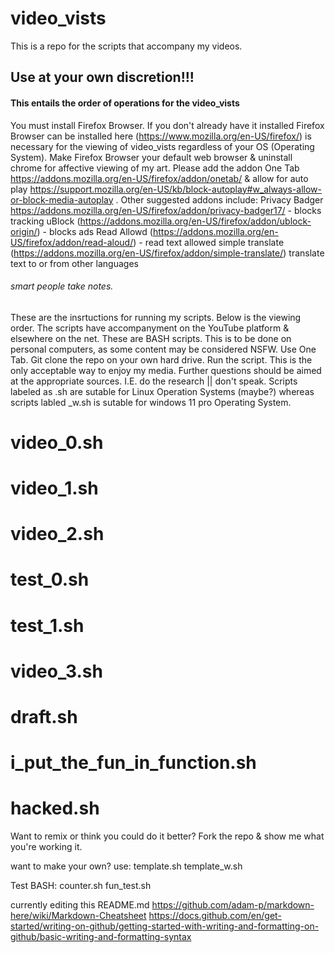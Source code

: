 # video_vists
This is a repo for the scripts that accompany my videos. 

Use at your own discretion!!! 
-----------------------------

#### This entails the order of operations for the video_vists

You must install Firefox Browser. If you don't already have it installed Firefox Browser can be installed here (https://www.mozilla.org/en-US/firefox/) is necessary for the viewing of video_vists regardless of your OS (Operating System). Make Firefox Browser your default web browser & uninstall chrome for affective viewing of my art. Please add the addon One Tab https://addons.mozilla.org/en-US/firefox/addon/onetab/ & allow for auto play https://support.mozilla.org/en-US/kb/block-autoplay#w_always-allow-or-block-media-autoplay . 
Other suggested addons include: 
Privacy Badger https://addons.mozilla.org/en-US/firefox/addon/privacy-badger17/ - blocks tracking 
uBlock (https://addons.mozilla.org/en-US/firefox/addon/ublock-origin/) - blocks ads
Read Allowd (https://addons.mozilla.org/en-US/firefox/addon/read-aloud/) - read text allowed
simple translate (https://addons.mozilla.org/en-US/firefox/addon/simple-translate/) translate text to or from other languages 

###### smart people take notes. 

These are the insrtuctions for running my scripts. Below is the viewing order. The scripts have accompanyment on the YouTube platform & elsewhere on the net. These are BASH scripts. This is to be done on personal computers, as some content may be considered NSFW. Use One Tab. Git clone the repo on your own hard drive. Run the script. This is the only acceptable way to enjoy my media. Further questions should be aimed at the appropriate sources. I.E. do the research || don't speak. 
Scripts labeled as .sh are sutable for Linux Operation Systems (maybe?) whereas scripts labled _w.sh is sutable for windows 11 pro Operating System. 
 

video_0.sh
==========


video_1.sh
==========


video_2.sh 
==========

test_0.sh
=========

test_1.sh
=========

video_3.sh 
==========

draft.sh
========

i_put_the_fun_in_function.sh
============================

hacked.sh
=========

Want to remix or think you could do it better?
Fork the repo & show me what you're working it. 

want to make your own?
use:
template.sh
template_w.sh

Test BASH:
counter.sh
fun_test.sh


currently editing this README.md 
https://github.com/adam-p/markdown-here/wiki/Markdown-Cheatsheet
https://docs.github.com/en/get-started/writing-on-github/getting-started-with-writing-and-formatting-on-github/basic-writing-and-formatting-syntax
